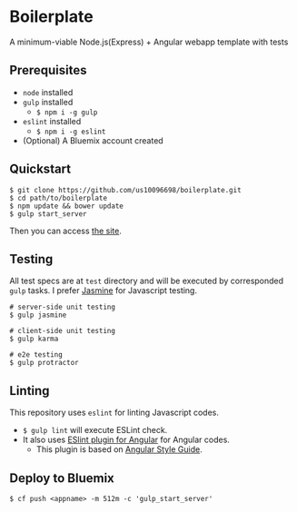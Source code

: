 Boilerplate
===

A minimum-viable Node.js(Express) + Angular webapp template with tests

## Prerequisites
+ `node` installed
+ `gulp` installed
  - `$ npm i -g gulp`
+ `eslint` installed
  - `$ npm i -g eslint`
+ (Optional) A Bluemix account created

## Quickstart
```
$ git clone https://github.com/us10096698/boilerplate.git
$ cd path/to/boilerplate
$ npm update && bower update
$ gulp start_server
```

Then you can access [the site](http://localhost:3000).

## Testing
All test specs are at `test` directory and will be executed by corresponded `gulp` tasks.
I prefer [Jasmine](http://jasmine.github.io/2.0/introduction.html) for Javascript testing.

```
# server-side unit testing
$ gulp jasmine

# client-side unit testing
$ gulp karma

# e2e testing
$ gulp protractor
```

## Linting
This repository uses `eslint` for linting Javascript codes.
+ `$ gulp lint` will execute ESLint check.
+ It also uses [ESlint plugin for Angular](https://github.com/Gillespie59/eslint-plugin-angular) for Angular codes.
  - This plugin is based on [Angular Style Guide](https://github.com/johnpapa/angular-styleguide).

## Deploy to Bluemix
`$ cf push <appname> -m 512m -c 'gulp_start_server'`

